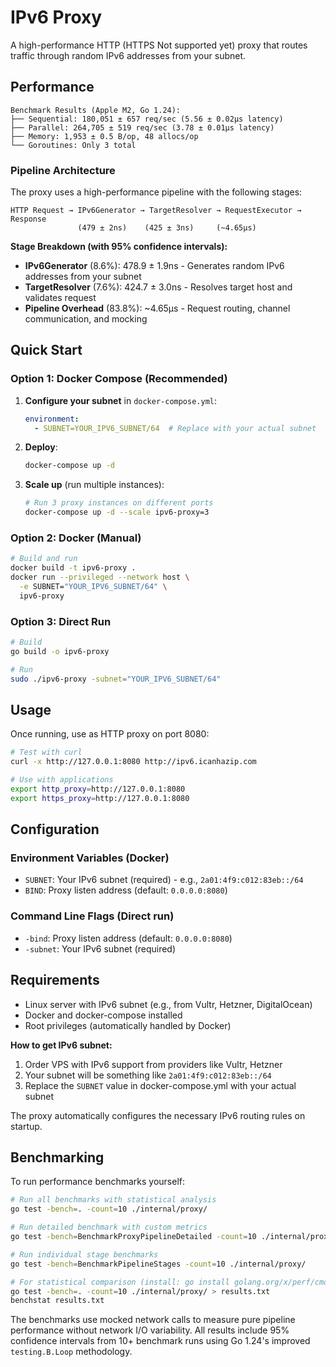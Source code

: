 # IPv6 Proxy

A high-performance HTTP (HTTPS Not supported yet) proxy that routes traffic through random IPv6 addresses from your subnet.

## Performance

```
Benchmark Results (Apple M2, Go 1.24):
├── Sequential: 180,051 ± 657 req/sec (5.56 ± 0.02μs latency)
├── Parallel: 264,705 ± 519 req/sec (3.78 ± 0.01μs latency)  
├── Memory: 1,953 ± 0.5 B/op, 48 allocs/op
└── Goroutines: Only 3 total
```

### Pipeline Architecture

The proxy uses a high-performance pipeline with the following stages:

```
HTTP Request → IPv6Generator → TargetResolver → RequestExecutor → Response
               (479 ± 2ns)    (425 ± 3ns)     (~4.65μs)
```

**Stage Breakdown (with 95% confidence intervals):**
- **IPv6Generator** (8.6%): 478.9 ± 1.9ns - Generates random IPv6 addresses from your subnet
- **TargetResolver** (7.6%): 424.7 ± 3.0ns - Resolves target host and validates request  
- **Pipeline Overhead** (83.8%): ~4.65μs - Request routing, channel communication, and mocking

## Quick Start

### Option 1: Docker Compose (Recommended)

1. **Configure your subnet** in `docker-compose.yml`:
   ```yaml
   environment:
     - SUBNET=YOUR_IPV6_SUBNET/64  # Replace with your actual subnet
   ```

2. **Deploy**:
   ```bash
   docker-compose up -d
   ```

3. **Scale up** (run multiple instances):
   ```bash
   # Run 3 proxy instances on different ports
   docker-compose up -d --scale ipv6-proxy=3
   ```

### Option 2: Docker (Manual)

```bash
# Build and run
docker build -t ipv6-proxy .
docker run --privileged --network host \
  -e SUBNET="YOUR_IPV6_SUBNET/64" \
  ipv6-proxy
```

### Option 3: Direct Run

```bash
# Build
go build -o ipv6-proxy

# Run
sudo ./ipv6-proxy -subnet="YOUR_IPV6_SUBNET/64"
```

## Usage

Once running, use as HTTP proxy on port 8080:

```bash
# Test with curl
curl -x http://127.0.0.1:8080 http://ipv6.icanhazip.com

# Use with applications
export http_proxy=http://127.0.0.1:8080
export https_proxy=http://127.0.0.1:8080
```

## Configuration

### Environment Variables (Docker)
- `SUBNET`: Your IPv6 subnet (required) - e.g., `2a01:4f9:c012:83eb::/64`
- `BIND`: Proxy listen address (default: `0.0.0.0:8080`)

### Command Line Flags (Direct run)
- `-bind`: Proxy listen address (default: `0.0.0.0:8080`)
- `-subnet`: Your IPv6 subnet (required)

## Requirements

- Linux server with IPv6 subnet (e.g., from Vultr, Hetzner, DigitalOcean)
- Docker and docker-compose installed
- Root privileges (automatically handled by Docker)

**How to get IPv6 subnet:**
1. Order VPS with IPv6 support from providers like Vultr, Hetzner
2. Your subnet will be something like `2a01:4f9:c012:83eb::/64`
3. Replace the `SUBNET` value in docker-compose.yml with your actual subnet

The proxy automatically configures the necessary IPv6 routing rules on startup.

## Benchmarking

To run performance benchmarks yourself:

```bash
# Run all benchmarks with statistical analysis
go test -bench=. -count=10 ./internal/proxy/

# Run detailed benchmark with custom metrics  
go test -bench=BenchmarkProxyPipelineDetailed -count=10 ./internal/proxy/

# Run individual stage benchmarks
go test -bench=BenchmarkPipelineStages -count=10 ./internal/proxy/

# For statistical comparison (install: go install golang.org/x/perf/cmd/benchstat@latest)
go test -bench=. -count=10 ./internal/proxy/ > results.txt
benchstat results.txt
```

The benchmarks use mocked network calls to measure pure pipeline performance without network I/O variability. All results include 95% confidence intervals from 10+ benchmark runs using Go 1.24's improved `testing.B.Loop` methodology.
